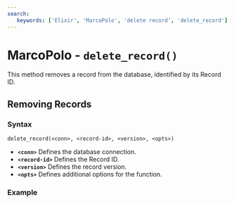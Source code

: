```yaml
---
search:
   keywords: ['Elixir', 'MarcoPolo', 'delete record', 'delete_record']
---
```


# MarcoPolo - `delete_record()`

This method removes a record from the database, identified by its Record ID.

## Removing Records

### Syntax

```
delete_record(<conn>, <record-id>, <version>, <opts>)
```

- **`<conn>`** Defines the database connection.
- **`<record-id>`** Defines the Record ID.
- **`<version>`** Defines the record version.
- **`<opts>`** Defines additional options for the function.

### Example
